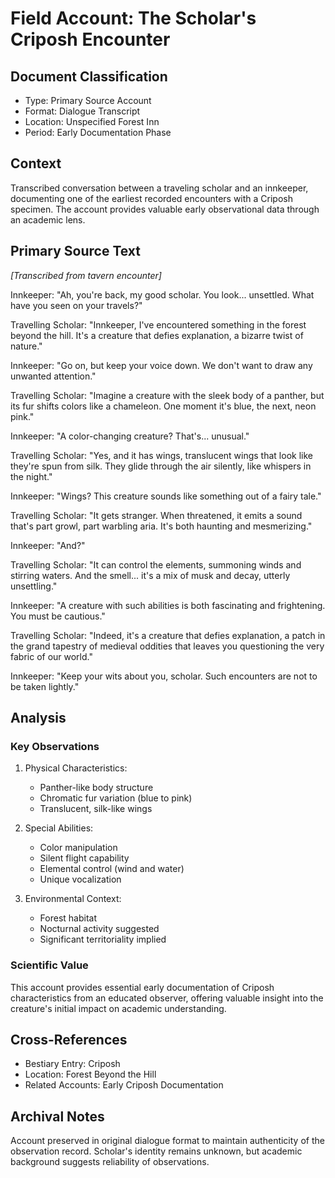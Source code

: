 # Field Account: The Scholar's Criposh Encounter

## Document Classification
- Type: Primary Source Account
- Format: Dialogue Transcript
- Location: Unspecified Forest Inn
- Period: Early Documentation Phase

## Context
Transcribed conversation between a traveling scholar and an innkeeper, documenting one of the earliest recorded encounters with a Criposh specimen. The account provides valuable early observational data through an academic lens.

## Primary Source Text

*[Transcribed from tavern encounter]*

Innkeeper: "Ah, you're back, my good scholar. You look... unsettled. What have you seen on your travels?"

Travelling Scholar: "Innkeeper, I've encountered something in the forest beyond the hill. It's a creature that defies explanation, a bizarre twist of nature."

Innkeeper: "Go on, but keep your voice down. We don't want to draw any unwanted attention."

Travelling Scholar: "Imagine a creature with the sleek body of a panther, but its fur shifts colors like a chameleon. One moment it's blue, the next, neon pink."

Innkeeper: "A color-changing creature? That's... unusual."

Travelling Scholar: "Yes, and it has wings, translucent wings that look like they're spun from silk. They glide through the air silently, like whispers in the night."

Innkeeper: "Wings? This creature sounds like something out of a fairy tale."

Travelling Scholar: "It gets stranger. When threatened, it emits a sound that's part growl, part warbling aria. It's both haunting and mesmerizing."

Innkeeper: "And?"

Travelling Scholar: "It can control the elements, summoning winds and stirring waters. And the smell... it's a mix of musk and decay, utterly unsettling."

Innkeeper: "A creature with such abilities is both fascinating and frightening. You must be cautious."

Travelling Scholar: "Indeed, it's a creature that defies explanation, a patch in the grand tapestry of medieval oddities that leaves you questioning the very fabric of our world."

Innkeeper: "Keep your wits about you, scholar. Such encounters are not to be taken lightly."

## Analysis

### Key Observations
1. Physical Characteristics:
   - Panther-like body structure
   - Chromatic fur variation (blue to pink)
   - Translucent, silk-like wings

2. Special Abilities:
   - Color manipulation
   - Silent flight capability
   - Elemental control (wind and water)
   - Unique vocalization

3. Environmental Context:
   - Forest habitat
   - Nocturnal activity suggested
   - Significant territoriality implied

### Scientific Value
This account provides essential early documentation of Criposh characteristics from an educated observer, offering valuable insight into the creature's initial impact on academic understanding.

## Cross-References
- Bestiary Entry: Criposh
- Location: Forest Beyond the Hill
- Related Accounts: Early Criposh Documentation

## Archival Notes
Account preserved in original dialogue format to maintain authenticity of the observation record. Scholar's identity remains unknown, but academic background suggests reliability of observations.